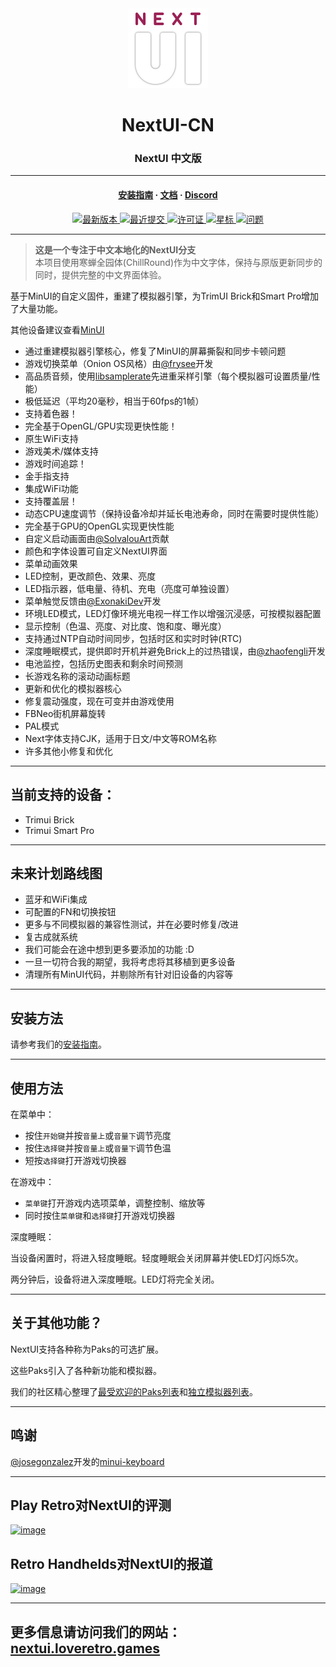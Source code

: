 <div align="center">

  <img width=128px src="github/logo_outline.png">

  <h1>NextUI-CN</h1>
  <h3>NextUI 中文版</h3>

</div>

<hr>

<h4 align="center">
  <a href="https://nextui.loveretro.games/getting-started/" target="_blank">安装指南</a>
  ·
  <a href="https://nextui.loveretro.games/docs/" target="_blank">文档</a>
  ·
  <a href="https://discord.gg/HKd7wqZk3h" target="_blank">Discord</a>
</h4>

<div align="center"><p>
    <a href="https://github.com/PandaQuQ/NextUI-CN/releases/latest">
      <img alt="最新版本" src="https://img.shields.io/github/v/release/PandaQuQ/NextUI-CN?style=for-the-badge&logo=starship&include_prerelease=false&color=C9CBFF&logoColor=D9E0EE&labelColor=302D41&sort=semver" />
    </a>
    <a href="https://github.com/PandaQuQ/NextUI-CN/pulse">
      <img alt="最近提交" src="https://img.shields.io/github/last-commit/PandaQuQ/NextUI-CN?style=for-the-badge&logo=starship&color=8bd5ca&logoColor=D9E0EE&labelColor=302D41"/>
    </a>
    <a href="https://github.com/PandaQuQ/NextUI-CN/blob/main/LICENSE">
      <img alt="许可证" src="https://img.shields.io/github/license/PandaQuQ/NextUI-CN?style=for-the-badge&logo=starship&color=ee999f&logoColor=D9E0EE&labelColor=302D41" />
    </a>
    <a href="https://github.com/PandaQuQ/NextUI-CN/stargazers">
      <img alt="星标" src="https://img.shields.io/github/stars/PandaQuQ/NextUI-CN?style=for-the-badge&logo=starship&color=c69ff5&logoColor=D9E0EE&labelColor=302D41" />
    </a>
    <a href="https://github.com/PandaQuQ/NextUI-CN/issues">
      <img alt="问题" src="https://img.shields.io/github/issues/PandaQuQ/NextUI-CN?style=for-the-badge&logo=bilibili&color=F5E0DC&logoColor=D9E0EE&labelColor=302D41" />
    </a>
</div>

---

> **这是一个专注于中文本地化的NextUI分支**  
> 本项目使用寒蝉全园体(ChillRound)作为中文字体，保持与原版更新同步的同时，提供完整的中文界面体验。

基于MinUI的自定义固件，重建了模拟器引擎，为TrimUI Brick和Smart Pro增加了大量功能。

其他设备建议查看[MinUI](https://github.com/shauninman/MinUI)

- 通过重建模拟器引擎核心，修复了MinUI的屏幕撕裂和同步卡顿问题
- 游戏切换菜单（Onion OS风格）由[@frysee](https://github.com/frysee)开发
- 高品质音频，使用[libsamplerate](https://github.com/libsndfile/libsamplerate)先进重采样引擎（每个模拟器可设置质量/性能）
- 极低延迟（平均20毫秒，相当于60fps的1帧）
- 支持着色器！
- 完全基于OpenGL/GPU实现更快性能！
- 原生WiFi支持
- 游戏美术/媒体支持
- 游戏时间追踪！
- 金手指支持
- 集成WiFi功能
- 支持覆盖层！
- 动态CPU速度调节（保持设备冷却并延长电池寿命，同时在需要时提供性能）
- 完全基于GPU的OpenGL实现更快性能
- 自定义启动画面由[@SolvalouArt](https://bsky.app/profile/solvalouart.bsky.social)贡献
- 颜色和字体设置可自定义NextUI界面
- 菜单动画效果
- LED控制，更改颜色、效果、亮度
- LED指示器，低电量、待机、充电（亮度可单独设置）
- 菜单触觉反馈由[@ExonakiDev](https://github.com/exonakidev)开发
- 环境LED模式，LED灯像环境光电视一样工作以增强沉浸感，可按模拟器配置
- 显示控制（色温、亮度、对比度、饱和度、曝光度）
- 支持通过NTP自动时间同步，包括时区和实时时钟(RTC)
- 深度睡眠模式，提供即时开机并避免Brick上的过热错误，由[@zhaofengli](https://github.com/zhaofengli)开发
- 电池监控，包括历史图表和剩余时间预测
- 长游戏名称的滚动动画标题
- 更新和优化的模拟器核心
- 修复震动强度，现在可变并由游戏使用
- FBNeo街机屏幕旋转
- PAL模式
- Next字体支持CJK，适用于日文/中文等ROM名称
- 许多其他小修复和优化

---

## 当前支持的设备：
- Trimui Brick
- Trimui Smart Pro

---

## 未来计划路线图

- 蓝牙和WiFi集成
- 可配置的FN和切换按钮
- 更多与不同模拟器的兼容性测试，并在必要时修复/改进
- 复古成就系统
- 我们可能会在途中想到更多要添加的功能 :D
- 一旦一切符合我的期望，我将考虑将其移植到更多设备
- 清理所有MinUI代码，并剔除所有针对旧设备的内容等

---

## 安装方法

请参考我们的[安装指南](https://nextui.loveretro.games/getting-started/)。

---

## 使用方法

在菜单中：

- 按住`开始键`并按`音量上`或`音量下`调节亮度
- 按住`选择键`并按`音量上`或`音量下`调节色温
- 短按`选择键`打开游戏切换器

在游戏中：

- `菜单键`打开游戏内选项菜单，调整控制、缩放等
- 同时按住`菜单键`和`选择键`打开游戏切换器

深度睡眠：

当设备闲置时，将进入轻度睡眠。轻度睡眠会关闭屏幕并使LED灯闪烁5次。

两分钟后，设备将进入深度睡眠。LED灯将完全关闭。

---

## 关于其他功能？

NextUI支持各种称为Paks的可选扩展。

这些Paks引入了各种新功能和模拟器。

我们的社区精心整理了[最受欢迎的Paks列表](https://nextui.loveretro.games/paks/community-favorites/)和[独立模拟器列表](https://nextui.loveretro.games/paks/standalone-emulators/)。

---

## 鸣谢

[@josegonzalez](https://github.com/josegonzalez)开发的[minui-keyboard](https://github.com/josegonzalez/minui-keyboard/t)

---

## Play Retro对NextUI的评测

[![image](https://github.com/user-attachments/assets/43217a30-e052-4f67-88a9-c4361f82e72f)](https://www.youtube.com/watch?v=m_7ObMHAFK4)

## Retro Handhelds对NextUI的报道

[![image](https://github.com/user-attachments/assets/5fd538ea-285b-46e9-add4-1ef99b2ee9e5)](https://www.youtube.com/watch?v=KlYVmtYDqRI)

---

## 更多信息请访问我们的网站：[nextui.loveretro.games](https://nextui.loveretro.games)
